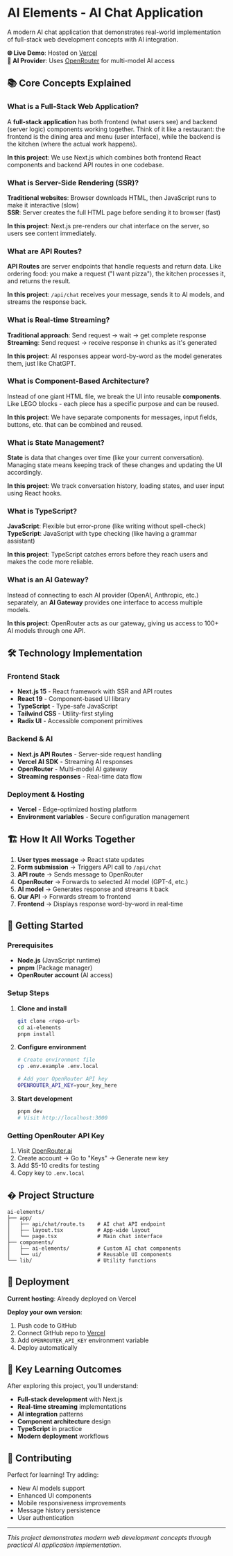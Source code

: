 # AI Elements - AI Chat Application

A modern AI chat application that demonstrates real-world implementation of full-stack web development concepts with AI integration.

**🌐 Live Demo**: Hosted on [Vercel](https://vercel.com)  
**🤖 AI Provider**: Uses [OpenRouter](https://openrouter.ai) for multi-model AI access

## 📚 Core Concepts Explained

### What is a Full-Stack Web Application?

A **full-stack application** has both frontend (what users see) and backend (server logic) components working together. Think of it like a restaurant: the frontend is the dining area and menu (user interface), while the backend is the kitchen (where the actual work happens).

**In this project**: We use Next.js which combines both frontend React components and backend API routes in one codebase.

### What is Server-Side Rendering (SSR)?

**Traditional websites**: Browser downloads HTML, then JavaScript runs to make it interactive (slow)  
**SSR**: Server creates the full HTML page before sending it to browser (fast)

**In this project**: Next.js pre-renders our chat interface on the server, so users see content immediately.

### What are API Routes?

**API Routes** are server endpoints that handle requests and return data. Like ordering food: you make a request ("I want pizza"), the kitchen processes it, and returns the result.

**In this project**: `/api/chat` receives your message, sends it to AI models, and streams the response back.

### What is Real-time Streaming?

**Traditional approach**: Send request → wait → get complete response  
**Streaming**: Send request → receive response in chunks as it's generated

**In this project**: AI responses appear word-by-word as the model generates them, just like ChatGPT.

### What is Component-Based Architecture?

Instead of one giant HTML file, we break the UI into reusable **components**. Like LEGO blocks - each piece has a specific purpose and can be reused.

**In this project**: We have separate components for messages, input fields, buttons, etc. that can be combined and reused.

### What is State Management?

**State** is data that changes over time (like your current conversation). Managing state means keeping track of these changes and updating the UI accordingly.

**In this project**: We track conversation history, loading states, and user input using React hooks.

### What is TypeScript?

**JavaScript**: Flexible but error-prone (like writing without spell-check)  
**TypeScript**: JavaScript with type checking (like having a grammar assistant)

**In this project**: TypeScript catches errors before they reach users and makes the code more reliable.

### What is an AI Gateway?

Instead of connecting to each AI provider (OpenAI, Anthropic, etc.) separately, an **AI Gateway** provides one interface to access multiple models.

**In this project**: OpenRouter acts as our gateway, giving us access to 100+ AI models through one API.

## 🛠️ Technology Implementation

### Frontend Stack

- **Next.js 15** - React framework with SSR and API routes
- **React 19** - Component-based UI library
- **TypeScript** - Type-safe JavaScript
- **Tailwind CSS** - Utility-first styling
- **Radix UI** - Accessible component primitives

### Backend & AI

- **Next.js API Routes** - Server-side request handling
- **Vercel AI SDK** - Streaming AI responses
- **OpenRouter** - Multi-model AI gateway
- **Streaming responses** - Real-time data flow

### Deployment & Hosting

- **Vercel** - Edge-optimized hosting platform
- **Environment variables** - Secure configuration management

## 🏗️ How It All Works Together

1. **User types message** → React state updates
2. **Form submission** → Triggers API call to `/api/chat`
3. **API route** → Sends message to OpenRouter
4. **OpenRouter** → Forwards to selected AI model (GPT-4, etc.)
5. **AI model** → Generates response and streams it back
6. **Our API** → Forwards stream to frontend
7. **Frontend** → Displays response word-by-word in real-time

## 🚀 Getting Started

### Prerequisites

- **Node.js** (JavaScript runtime)
- **pnpm** (Package manager)
- **OpenRouter account** (AI access)

### Setup Steps

1. **Clone and install**

   ```bash
   git clone <repo-url>
   cd ai-elements
   pnpm install
   ```

2. **Configure environment**

   ```bash
   # Create environment file
   cp .env.example .env.local

   # Add your OpenRouter API key
   OPENROUTER_API_KEY=your_key_here
   ```

3. **Start development**
   ```bash
   pnpm dev
   # Visit http://localhost:3000
   ```

### Getting OpenRouter API Key

1. Visit [OpenRouter.ai](https://openrouter.ai)
2. Create account → Go to "Keys" → Generate new key
3. Add $5-10 credits for testing
4. Copy key to `.env.local`

## � Project Structure

```
ai-elements/
├── app/
│   ├── api/chat/route.ts    # AI chat API endpoint
│   ├── layout.tsx           # App-wide layout
│   └── page.tsx             # Main chat interface
├── components/
│   ├── ai-elements/         # Custom AI chat components
│   └── ui/                  # Reusable UI components
└── lib/                     # Utility functions
```

## 🚀 Deployment

**Current hosting**: Already deployed on Vercel

**Deploy your own version**:

1. Push code to GitHub
2. Connect GitHub repo to [Vercel](https://vercel.com)
3. Add `OPENROUTER_API_KEY` environment variable
4. Deploy automatically

## 🎯 Key Learning Outcomes

After exploring this project, you'll understand:

- **Full-stack development** with Next.js
- **Real-time streaming** implementations
- **AI integration** patterns
- **Component architecture** design
- **TypeScript** in practice
- **Modern deployment** workflows

## 🤝 Contributing

Perfect for learning! Try adding:

- New AI models support
- Enhanced UI components
- Mobile responsiveness improvements
- Message history persistence
- User authentication

---

_This project demonstrates modern web development concepts through practical AI application implementation._

